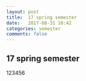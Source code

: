 ```yaml
---
layout: post
title:  17 spring semester
date:   2017-08-31 10:42
categories: semester
comments: false
---
```


## 17 spring semester

123456
